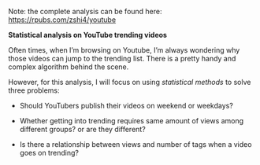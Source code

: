 Note: the complete analysis can be found here: https://rpubs.com/zshi4/youtube

**Statistical analysis on YouTube trending videos**

Often times, when I’m browsing on Youtube, I’m always wondering why those videos can jump to the trending list. There is a pretty handy and complex algorithm behind the scene.

However, for this analysis, I will focus on using *statistical methods* to solve three problems:

* Should YouTubers publish their videos on weekend or weekdays?

* Whether getting into trending requires same amount of views among different groups? or are they different?

* Is there a relationship between views and number of tags when a video goes on trending?
